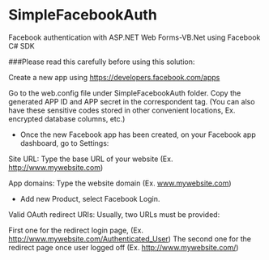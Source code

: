 # SimpleFacebookAuth
Facebook authentication with ASP.NET Web Forms-VB.Net using Facebook C# SDK

###Please read this carefully before using this solution:

Create a new app using https://developers.facebook.com/apps

Go to the web.config file under SimpleFacebookAuth folder. Copy the generated APP ID and APP secret in the correspondent <appSettings> tag.
(You can also have these sensitive codes stored in other convenient locations, Ex. encrypted database columns, etc.)

* Once the new Facebook app has been created, on your Facebook app dashboard, go to Settings:

Site URL: Type the base URL of your website (Ex. http://www.mywebsite.com)

App domains: Type the website domain (Ex. www.mywebsite.com)

* Add new Product, select Facebook Login.

Valid OAuth redirect URIs: Usually, two URLs must be provided:

First one for the redirect login page, (Ex. http://www.mywebsite.com/Authenticated_User)
The second one for the redirect page once user logged off (Ex. http://www.mywebsite.com/)

